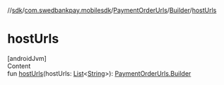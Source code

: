 //[sdk](../../../../index.md)/[com.swedbankpay.mobilesdk](../../index.md)/[PaymentOrderUrls](../index.md)/[Builder](index.md)/[hostUrls](host-urls.md)



# hostUrls  
[androidJvm]  
Content  
fun [hostUrls](host-urls.md)(hostUrls: [List](https://kotlinlang.org/api/latest/jvm/stdlib/kotlin.collections/-list/index.html)<[String](https://kotlinlang.org/api/latest/jvm/stdlib/kotlin/-string/index.html)>): [PaymentOrderUrls.Builder](index.md)  



